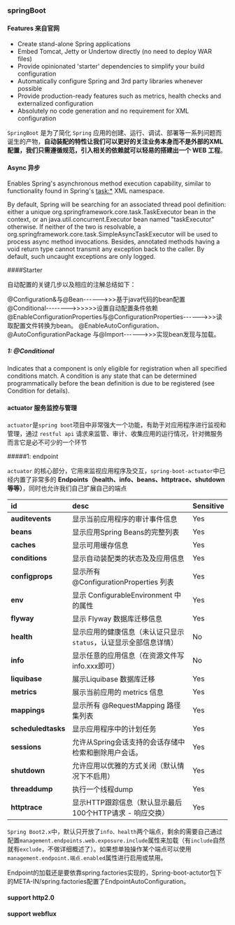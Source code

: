 ### springBoot

#### Features 来自官网

- Create stand-alone Spring applications
- Embed Tomcat, Jetty or Undertow directly (no need to deploy WAR files)
- Provide opinionated 'starter' dependencies to simplify your build configuration
- Automatically configure Spring and 3rd party libraries whenever possible
- Provide production-ready features such as metrics, health checks and externalized configuration
- Absolutely no code generation and no requirement for XML configuration

`SpringBoot` 是为了简化 `Spring` 应用的创建、运行、调试、部署等一系列问题而诞生的产物，**自动装配的特性让我们可以更好的关注业务本身而不是外部的XML配置，我们只需遵循规范，引入相关的依赖就可以轻易的搭建出一个 WEB 工程**。

#### Async 异步

Enables Spring's asynchronous method execution capability, similar to functionality found in Spring's <task:*> XML namespace.

By default, Spring will be searching for an associated thread pool definition: either a unique org.springframework.core.task.TaskExecutor bean in the context, or an java.util.concurrent.Executor bean named "taskExecutor" otherwise. If neither of the two is resolvable, a org.springframework.core.task.SimpleAsyncTaskExecutor will be used to process async method invocations. Besides, annotated methods having a void return type cannot transmit any exception back to the caller. By default, such uncaught exceptions are only logged.

####Starter

自动配置的关键几步以及相应的注解总结如下：

@Configuration&与@Bean------>>>基于java代码的bean配置
@Conditional-------->>>>>>设置自动配置条件依赖
@EnableConfigurationProperties与@ConfigurationProperties------>>>读取配置文件转换为bean。
@EnableAutoConfiguration、@AutoConfigurationPackage 与@Import------>>>实现bean发现与加载。

##### 1: @Conditional

Indicates that a component is only eligible for registration when all specified conditions match.
A condition is any state that can be determined programmatically before the bean definition is due to be registered (see Condition for details).



#### actuator 服务监控与管理

`actuator`是`spring boot`项目中非常强大一个功能，有助于对应用程序进行监视和管理，通过 `restful api` 请求来监管、审计、收集应用的运行情况，针对微服务而言它是必不可少的一个环节

#####1: endpoint

`actuator` 的核心部分，它用来监视应用程序及交互，`spring-boot-actuator`中已经内置了非常多的 **Endpoints（health、info、beans、httptrace、shutdown等等）**，同时也允许我们自己扩展自己的端点

| id                 | desc                                                         | Sensitive |
| :----------------- | :----------------------------------------------------------- | :-------- |
| **auditevents**    | 显示当前应用程序的审计事件信息                               | Yes       |
| **beans**          | 显示应用Spring Beans的完整列表                               | Yes       |
| **caches**         | 显示可用缓存信息                                             | Yes       |
| **conditions**     | 显示自动装配类的状态及及应用信息                             | Yes       |
| **configprops**    | 显示所有 @ConfigurationProperties 列表                       | Yes       |
| **env**            | 显示 ConfigurableEnvironment 中的属性                        | Yes       |
| **flyway**         | 显示 Flyway 数据库迁移信息                                   | Yes       |
| **health**         | 显示应用的健康信息（未认证只显示`status`，认证显示全部信息详情） | No        |
| **info**           | 显示任意的应用信息（在资源文件写info.xxx即可）               | No        |
| **liquibase**      | 展示Liquibase 数据库迁移                                     | Yes       |
| **metrics**        | 展示当前应用的 metrics 信息                                  | Yes       |
| **mappings**       | 显示所有 @RequestMapping 路径集列表                          | Yes       |
| **scheduledtasks** | 显示应用程序中的计划任务                                     | Yes       |
| **sessions**       | 允许从Spring会话支持的会话存储中检索和删除用户会话。         | Yes       |
| **shutdown**       | 允许应用以优雅的方式关闭（默认情况下不启用）                 | Yes       |
| **threaddump**     | 执行一个线程dump                                             | Yes       |
| **httptrace**      | 显示HTTP跟踪信息（默认显示最后100个HTTP请求 - 响应交换）     | Yes       |

`Spring Boot2.x`中，默认只开放了`info、health`两个端点，剩余的需要自己通过配置`management.endpoints.web.exposure.include`属性来加载（有`include`自然就有`exclude`，不做详细概述了）。如果想单独操作某个端点可以使用`management.endpoint.端点.enabled`属性进行启用或禁用。

Endpoint的加载还是要依靠spring.factories实现的，Spring-boot-actutor包下的META-IN/spring.factories配置了EndpointAutoConfiguration。


#### support http2.0

#### support webflux

